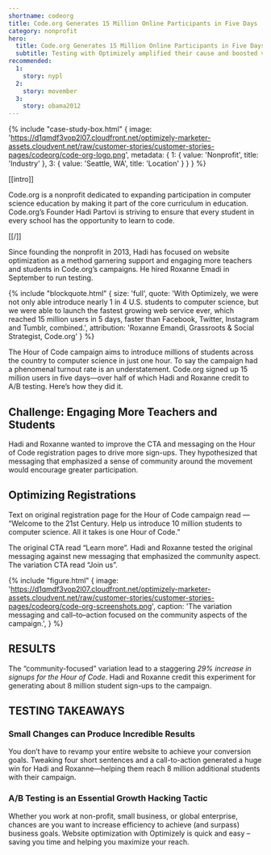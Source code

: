 ```yaml
---
shortname: codeorg
title: Code.org Generates 15 Million Online Participants in Five Days
category: nonprofit
hero:
  title: Code.org Generates 15 Million Online Participants in Five Days
  subtitle: Testing with Optimizely amplified their cause and boosted visitor engagement
recommended:
  1:
    story: nypl
  2:
    story: movember
  3:
    story: obama2012
---
```

{% include "case-study-box.html"
    {
    image: 'https://d1qmdf3vop2l07.cloudfront.net/optimizely-marketer-assets.cloudvent.net/raw/customer-stories/customer-stories-pages/codeorg/code-org-logo.png',
    metadata: {
      1: {
        value: 'Nonprofit',
        title: 'Industry'
      },
      3: {
        value: 'Seattle, WA',
        title: 'Location'
      }
    }
  }
%}

[[intro]]

Code.org is a nonprofit dedicated to expanding participation in computer science education by making it part of the core curriculum in education. Code.org’s Founder Hadi Partovi is striving to ensure that every student in every school has the opportunity to learn to code.

[[/]]

Since founding the nonprofit in 2013, Hadi has focused on website optimization as a method garnering support and engaging more teachers and students in Code.org’s campaigns. He hired Roxanne Emadi in September to run testing.

{% include "blockquote.html"
  {
    size: 'full',
    quote: 'With Optimizely, we were not only able introduce nearly 1 in 4 U.S. students to computer science, but we were able to launch the fastest growing web service ever, which reached 15 million users in 5 days, faster than Facebook, Twitter, Instagram and Tumblr, combined.',
    attribution: 'Roxanne Emandi, Grassroots & Social Strategist, Code.org'
  }
%}

The Hour of Code campaign aims to introduce millions of students across the country to computer science in just one hour. To say the campaign had a phenomenal turnout rate is an understatement. Code.org signed up 15 million users in five days—over half of which Hadi and Roxanne credit to A/B testing. Here’s how they did it.

## Challenge: Engaging More Teachers and Students

Hadi and Roxanne wanted to improve the CTA and messaging on the Hour of Code registration pages to drive more sign-ups. They hypothesized that messaging that emphasized a sense of community around the movement would encourage greater participation.

## Optimizing Registrations

Text on original registration page for the Hour of Code campaign read — “Welcome to the 21st Century. Help us introduce 10 million students to computer science. All it takes is one Hour of Code.”

The original CTA read “Learn more”. Hadi and Roxanne tested the original messaging against new messaging that emphasized the community aspect. The variation CTA read “Join us”.

{% include "figure.html"
  {
    image: 'https://d1qmdf3vop2l07.cloudfront.net/optimizely-marketer-assets.cloudvent.net/raw/customer-stories/customer-stories-pages/codeorg/code-org-screenshots.png',
    caption: 'The variation messaging and call–to–action focused on the community aspects of the campaign.',
  }
%}


## RESULTS

The “community-focused” variation lead to a staggering *29% increase in signups for the Hour of Code*. Hadi and Roxanne credit this experiment for generating about 8 million student sign-ups to the campaign.


<script type='text/javascript' id='vidyard_embed_code_JQ9LBASzeB2CEGkofENSkg' src='//play.vidyard.com/JQ9LBASzeB2CEGkofENSkg.js?v=3.1.1&type=inline'></script>

## TESTING TAKEAWAYS

### Small Changes can Produce Incredible Results 

You don’t have to revamp your entire website to achieve your conversion goals. Tweaking four short sentences and a call-to-action generated a huge win for Hadi and Roxanne—helping them reach 8 million additional students with their campaign.

### A/B Testing is an Essential Growth Hacking Tactic 

Whether you work at non-profit, small business, or global enterprise, chances are you want to increase efficiency to achieve (and surpass) business goals. Website optimization with Optimizely is quick and easy – saving you time and helping you maximize your reach.